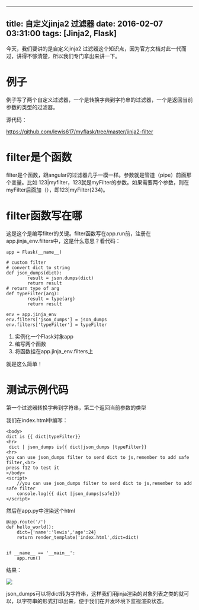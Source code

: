 
---
title: 自定义jinja2 过滤器
date: 2016-02-07 03:31:00
tags: [Jinja2, Flask]
---

今天，我们要讲的是自定义jinja2 过滤器这个知识点，因为官方文档对此一代而过，讲得不够清楚，所以我们专门拿出来讲一下。

# 例子

例子写了两个自定义过滤器，一个是转换字典到字符串的过滤器，一个是返回当前参数的类型的过滤器。

源代码：

<https://github.com/lewis617/myflask/tree/master/jinja2-filter>

# filter是个函数

filter是个函数，跟angular的过滤器几乎一模一样。参数就是管道（pipe）前面那个变量。比如
123|myfilter，123就是myFilter的参数。如果需要两个参数，则在myFilter后面加（），即123|myFilter(234)。

# filter函数写在哪

这是这个是编写filter的关键。filter函数写在app.run前，注册在app.jinja_env.filters中，这是什么意思？看代码：

    
    
    app = Flask(__name__)
    
    # custom filter
    # convert dict to string
    def json_dumps(dict):
            result = json.dumps(dict)
            return result
    # return type of arg
    def typeFilter(arg):
            result = type(arg)
            return result
    
    env = app.jinja_env
    env.filters['json_dumps'] = json_dumps
    env.filters['typeFilter'] = typeFilter

  1. 实例化一个Flask对象app
  2. 编写两个函数
  3. 将函数挂在app.jinja_env.filters上

就是这么简单！

# 测试示例代码

第一个过滤器转换字典到字符串，第二个返回当前参数的类型

我们在index.html中编写：



    
    
    <body>
    dict is {{ dict|typeFilter}}
    <hr>
     dict | json_dumps is{{ dict|json_dumps |typeFilter}}
    <hr>
    you can use json_dumps filter to send dict to js,remember to add safe filter,<br>
    press f12 to test it
    </body>
    <script>
        //you can use json_dumps filter to send dict to js,remember to add safe filter
        console.log({{ dict |json_dumps|safe}})
    </script>



然后在app.py中渲染这个html

    
    
    @app.route('/')
    def hello_world():
        dict={'name':'lewis','age':24}
        return render_template('index.html',dict=dict)
    
    
    if __name__ == '__main__':
        app.run()

结果：

![](http://images2015.cnblogs.com/blog/814069/201602/814069-20160207112723522-1653925353.png)

json_dumps可以将dict转为字符串，这样我们用jinja渲染的对象列表之类的就可以，以字符串的形式打印出来，便于我们在开发环境下监视渲染状态。



